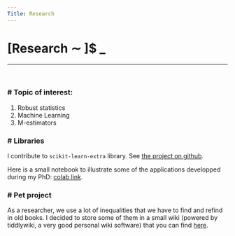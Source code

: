 ```yaml
---
Title: Research
---
```


# [Research ∼ ]$ _

---
&nbsp;

### \# Topic of interest:
1. Robust statistics
2. Machine Learning
3. M-estimators

### \# Libraries

I contribute to `scikit-learn-extra` library. See [the project on github](https://github.com/scikit-learn-contrib/scikit-learn-extra).

Here is a small notebook to illustrate some of the applications developped during my PhD: [colab link](https://colab.research.google.com/drive/1yyGCgmif1EXBNLBgM0DaZvPLyHuJW8zf?usp=sharing).

### \# Pet project

As a researcher, we use a lot of inequalities that we have to find and refind in old books. I decided to store some of them in a small wiki (powered by tiddlywiki, a very good personal wiki software) that you can find [here](https://timotheemathieu.github.io/inequalitieswiki/).
